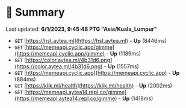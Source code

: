 # 📖 Summary
Last updated: **6/1/2023, 9:45:48 PTG "Asia/Kuala_Lumpur"**

- `GET` [https://hst.aytea.ml](https://hst.aytea.ml) - **Up** (8446ms)
- `GET` [https://memeapi.cyclic.app/gimme](https://memeapi.cyclic.app/gimme) - **Up** (1189ms)
- `GET` [https://color.aytea.ml/4b31d6.png](https://color.aytea.ml/4b31d6.png) - **Up** (1557ms)
- `GET` [https://memeapi.cyclic.app](https://memeapi.cyclic.app) - **Up** (884ms)
- `GET` [https://klik.ml/health](https://klik.ml/health) - **Up** (2002ms)
- `GET` [https://memeapi.aytea14.repl.co/gimme](https://memeapi.aytea14.repl.co/gimme) - **Up** (1418ms)
